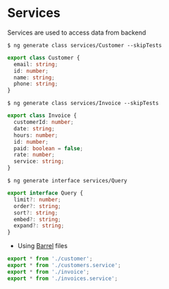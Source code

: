 # Services 

Services are used to access data from backend

```
$ ng generate class services/Customer --skipTests
```

```typescript
export class Customer {
  email: string;
  id: number;
  name: string;
  phone: string;
}
```

```
$ ng generate class services/Invoice --skipTests
```


```typescript
export class Invoice {
  customerId: number;
  date: string;
  hours: number;
  id: number;
  paid: boolean = false;
  rate: number;
  service: string;
}
```

```
$ ng generate interface services/Query
```


```typescript
export interface Query {
  limit?: number;
  order?: string;
  sort?: string;
  embed?: string;
  expand?: string;
}
```


* Using [Barrel](https://medium.com/@adrianfaciu/barrel-files-to-use-or-not-to-use-75521cd18e65) files

```typescript
export * from './customer';
export * from './customers.service';
export * from './invoice';
export * from './invoices.service';
```
